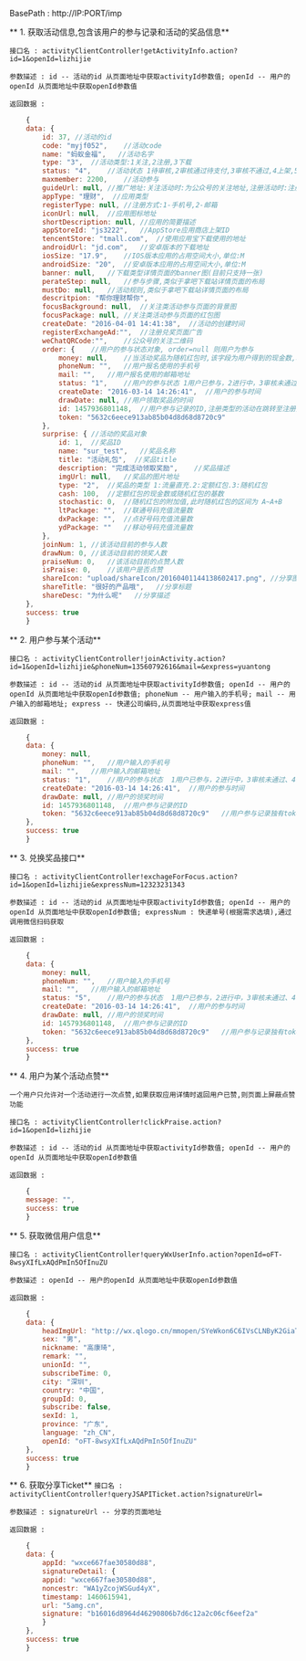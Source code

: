 
BasePath : http://IP:PORT/imp

** 1. 获取活动信息,包含该用户的参与记录和活动的奖品信息**

`接口名 : activityClientController!getActivityInfo.action?id=1&openId=lizhijie`

`参数描述 : id -- 活动的id 从页面地址中获取activityId参数值; openId -- 用户的openId 从页面地址中获取openId参数值`

`返回数据 :`
```javascript
	{
	data: {
		id: 37,	//活动的id
		code: "myjf052",	//活动code
		name: "蚂蚁金福",	//活动名字
		type: "3",	//活动类型:1关注,2注册,3下载
		status: "4",	//活动状态 1待审核,2审核通过待支付,3审核不通过,4上架,5下架
		maxmember: 2200,	//活动参与
		guideUrl: null,	//推广地址:关注活动时:为公众号的关注地址,注册活动时:注册页面地址
		appType: "理财",	//应用类型
		registerType: null,	//注册方式:1-手机号,2-邮箱
		iconUrl: null,	//应用图标地址
		shortDescription: null,	//应用的简要描述
		appStoreId: "js3222",	//AppStore应用商店上架ID
		tencentStore: "tmall.com",	//使用应用宝下载使用的地址
		androidUrl: "jd.com",	//安卓版本的下载地址
		iosSize: "17.9",	//IOS版本应用的占用空间大小,单位:M
		androidSize: "20",	//安卓版本应用的占用空间大小,单位:M
		banner: null,	//下载类型详情页面的banner图(目前只支持一张)
		perateStep: null,	//参与步骤,类似于拿吧下载站详情页面的布局
		mustDo: null,	//活动规则,类似于拿吧下载站详情页面的布局
		descritpion: "帮你理财帮你",
		focusBackground: null,	//关注类活动参与页面的背景图
		focusPackage: null,	//关注类活动参与页面的红包图
		createDate: "2016-04-01 14:41:38",	//活动的创建时间
		registerExchangeAd:"",	//注册兑奖页面广告
		weChatQRCode:"",	//公众号的关注二维码
		order: {	//用户的参与状态对象, order=null 则用户为参与
			money: null,	//当活动奖品为随机红包时,该字段为用户得到的现金数,单位:分
			phoneNum: "",	//用户报名使用的手机号
			mail: "",	//用户报名使用的邮箱地址
			status: "1",	//用户的参与状态 1用户已参与，2进行中，3审核未通过、4审核通过待发奖、5已领取
			createDate: "2016-03-14 14:26:41",	//用户的参与时间
			drawDate: null,	//用户领取奖品的时间
			id: 1457936801148,	//用户参与记录的ID,注册类型的活动在跳转至注册页时需传递
			token: "5632c6eece913ab85b04d8d68d8720c9"	
		},
		surprise: {	//活动的奖品对象
			id: 1,	//奖品ID
			name: "sur_test",	//奖品名称
			title: "活动礼包",	//奖品title
			description: "完成活动领取奖励",	//奖品描述
			imgUrl: null,	//奖品的图片地址
			type: "2",	//奖品的类型 1:流量直充.2:定额红包.3:随机红包
			cash: 100,	//定额红包的现金数或随机红包的基数
			stochastic: 0,	//随机红包的附加值,此时随机红包的区间为 A~A+B
			ltPackage: "",	//联通号码充值流量数
			dxPackage: "",	//点好号码充值流量数
			ydPackage: ""	//移动号码充值流量数
		},
		joinNum: 1,	//该活动目前的参与人数
		drawNum: 0,	//该活动目前的领奖人数
		praiseNum: 0,	//该活动目前的点赞人数
		isPraise: 0,	//该用户是否点赞
		shareIcon: "upload/shareIcon/20160401144138602417.png",	//分享图标
		shareTitle: "很好的产品哦",	//分享标题
		shareDesc: "为什么呢"	//分享描述
	},
	success: true
	}
```

** 2. 用户参与某个活动**

`接口名 : activityClientController!joinActivity.action?id=1&openId=lizhijie&phoneNum=13560792616&mail=&express=yuantong`

`参数描述 : id -- 活动的id 从页面地址中获取activityId参数值; openId -- 用户的openId 从页面地址中获取openId参数值; phoneNum -- 用户输入的手机号; mail -- 用户输入的邮箱地址; express -- 快递公司编码,从页面地址中获取express值`


`返回数据 :`
```javascript
	{
	data: {
		money: null,	
		phoneNum: "",	//用户输入的手机号
		mail: "",	//用户输入的邮箱地址
		status: "1",	//用户的参与状态  1用户已参与，2进行中，3审核未通过、4审核通过待发奖、5已领取
		createDate: "2016-03-14 14:26:41",	//用户的参与时间
		drawDate: null,	//用户的领奖时间
		id: 1457936801148,	//用户参与记录的ID
		token: "5632c6eece913ab85b04d8d68d8720c9"	//用户参与记录独有token
	},
	success: true
	}
```

** 3. 兑换奖品接口**

`接口名 : activityClientController!exchageForFocus.action?id=1&openId=lizhijie&expressNum=12323231343`

`参数描述 : id -- 活动的id 从页面地址中获取activityId参数值; openId -- 用户的openId 从页面地址中获取openId参数值; expressNum : 快递单号(根据需求选填),通过调用微信扫码获取`

`返回数据 :`
```javascript
	{
	data: {
		money: null,	
		phoneNum: "",	//用户输入的手机号
		mail: "",	//用户输入的邮箱地址
		status: "5",	//用户的参与状态  1用户已参与，2进行中，3审核未通过、4审核通过待发奖、5已领取
		createDate: "2016-03-14 14:26:41",	//用户的参与时间
		drawDate: null,	//用户的领奖时间
		id: 1457936801148,	//用户参与记录的ID
		token: "5632c6eece913ab85b04d8d68d8720c9"	//用户参与记录独有token
	},
	success: true
	}
```

** 4. 用户为某个活动点赞**

`一个用户只允许对一个活动进行一次点赞,如果获取应用详情时返回用户已赞,则页面上屏蔽点赞功能`

`接口名 : activityClientController!clickPraise.action?id=1&openId=lizhijie`

`参数描述 : id -- 活动的id 从页面地址中获取activityId参数值; openId -- 用户的openId 从页面地址中获取openId参数值`

`返回数据 :`
```javascript
	{
	message: "",
	success: true
	}
```

** 5. 获取微信用户信息**

`接口名 : activityClientController!queryWxUserInfo.action?openId=oFT-8wsyXIfLxAQdPmIn5OfInuZU`

`参数描述 : openId -- 用户的openId 从页面地址中获取openId参数值`

`返回数据 :`
```javascript
	{
	data: {
		headImgUrl: "http://wx.qlogo.cn/mmopen/SYeWkon6C6IVsCLNByK2GiaT92wd2hHbuDZ0yCFhzGTINQGGeKCnNELnn8iaXfH5pLkOAZXswjlBPhXCdw0HnhRvGNX6KTpctf/0",
		sex: "男",
		nickname: "高康琦",
		remark: "",
		unionId: "",
		subscribeTime: 0,
		city: "深圳",
		country: "中国",
		groupId: 0,
		subscribe: false,
		sexId: 1,
		province: "广东",
		language: "zh_CN",
		openId: "oFT-8wsyXIfLxAQdPmIn5OfInuZU"
	},
	success: true
	}												
```

** 6. 获取分享Ticket**
`接口名 : activityClientController!queryJSAPITicket.action?signatureUrl=`

`参数描述 : signatureUrl -- 分享的页面地址`
 
`返回数据 :`
```javascript
	{
	data: {
		appId: "wxce667fae30580d88",
		signatureDetail: {
		appid: "wxce667fae30580d88",
		noncestr: "WA1yZcojWSGud4yX",
		timestamp: 1460615941,
		url: "5amg.cn",
		signature: "b16016d8964d46290806b7d6c12a2c06cf6eef2a"
		}
	},
	success: true
	}											
```
